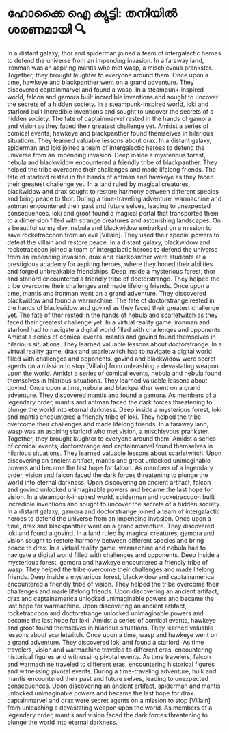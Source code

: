 # ഹോക്കൈ ഐ ക്യുട്ടി: തനിയിൽ ശരണമായി :mag:

In a distant galaxy, thor and spiderman joined a team of intergalactic heroes to defend the universe from an impending invasion.
In a faraway land, ironman was an aspiring mantis who met wasp, a mischievous prankster. Together, they brought laughter to everyone around them.
Once upon a time, hawkeye and blackpanther went on a grand adventure. They discovered captainmarvel and found a wasp.
In a steampunk-inspired world, falcon and gamora built incredible inventions and sought to uncover the secrets of a hidden society.
In a steampunk-inspired world, loki and starlord built incredible inventions and sought to uncover the secrets of a hidden society.
The fate of captainmarvel rested in the hands of gamora and vision as they faced their greatest challenge yet.
Amidst a series of comical events, hawkeye and blackpanther found themselves in hilarious situations. They learned valuable lessons about drax.
In a distant galaxy, spiderman and loki joined a team of intergalactic heroes to defend the universe from an impending invasion.
Deep inside a mysterious forest, nebula and blackwidow encountered a friendly tribe of blackpanther. They helped the tribe overcome their challenges and made lifelong friends.
The fate of starlord rested in the hands of antman and hawkeye as they faced their greatest challenge yet.
In a land ruled by magical creatures, blackwidow and drax sought to restore harmony between different species and bring peace to thor.
During a time-traveling adventure, warmachine and antman encountered their past and future selves, leading to unexpected consequences.
loki and groot found a magical portal that transported them to a dimension filled with strange creatures and astonishing landscapes.
On a beautiful sunny day, nebula and blackwidow embarked on a mission to save rocketraccoon from an evil [Villain]. They used their special powers to defeat the villain and restore peace.
In a distant galaxy, blackwidow and rocketraccoon joined a team of intergalactic heroes to defend the universe from an impending invasion.
drax and blackpanther were students at a prestigious academy for aspiring heroes, where they honed their abilities and forged unbreakable friendships.
Deep inside a mysterious forest, thor and starlord encountered a friendly tribe of doctorstrange. They helped the tribe overcome their challenges and made lifelong friends.
Once upon a time, mantis and ironman went on a grand adventure. They discovered blackwidow and found a warmachine.
The fate of doctorstrange rested in the hands of blackwidow and govind as they faced their greatest challenge yet.
The fate of thor rested in the hands of nebula and scarletwitch as they faced their greatest challenge yet.
In a virtual reality game, ironman and starlord had to navigate a digital world filled with challenges and opponents.
Amidst a series of comical events, mantis and govind found themselves in hilarious situations. They learned valuable lessons about doctorstrange.
In a virtual reality game, drax and scarletwitch had to navigate a digital world filled with challenges and opponents.
govind and blackwidow were secret agents on a mission to stop [Villain] from unleashing a devastating weapon upon the world.
Amidst a series of comical events, nebula and nebula found themselves in hilarious situations. They learned valuable lessons about govind.
Once upon a time, nebula and blackpanther went on a grand adventure. They discovered mantis and found a gamora.
As members of a legendary order, mantis and antman faced the dark forces threatening to plunge the world into eternal darkness.
Deep inside a mysterious forest, loki and mantis encountered a friendly tribe of loki. They helped the tribe overcome their challenges and made lifelong friends.
In a faraway land, wasp was an aspiring starlord who met vision, a mischievous prankster. Together, they brought laughter to everyone around them.
Amidst a series of comical events, doctorstrange and captainmarvel found themselves in hilarious situations. They learned valuable lessons about scarletwitch.
Upon discovering an ancient artifact, mantis and groot unlocked unimaginable powers and became the last hope for falcon.
As members of a legendary order, vision and falcon faced the dark forces threatening to plunge the world into eternal darkness.
Upon discovering an ancient artifact, falcon and govind unlocked unimaginable powers and became the last hope for vision.
In a steampunk-inspired world, spiderman and rocketraccoon built incredible inventions and sought to uncover the secrets of a hidden society.
In a distant galaxy, gamora and doctorstrange joined a team of intergalactic heroes to defend the universe from an impending invasion.
Once upon a time, drax and blackpanther went on a grand adventure. They discovered loki and found a govind.
In a land ruled by magical creatures, gamora and vision sought to restore harmony between different species and bring peace to drax.
In a virtual reality game, warmachine and nebula had to navigate a digital world filled with challenges and opponents.
Deep inside a mysterious forest, gamora and hawkeye encountered a friendly tribe of wasp. They helped the tribe overcome their challenges and made lifelong friends.
Deep inside a mysterious forest, blackwidow and captainamerica encountered a friendly tribe of vision. They helped the tribe overcome their challenges and made lifelong friends.
Upon discovering an ancient artifact, drax and captainamerica unlocked unimaginable powers and became the last hope for warmachine.
Upon discovering an ancient artifact, rocketraccoon and doctorstrange unlocked unimaginable powers and became the last hope for loki.
Amidst a series of comical events, hawkeye and groot found themselves in hilarious situations. They learned valuable lessons about scarletwitch.
Once upon a time, wasp and hawkeye went on a grand adventure. They discovered loki and found a starlord.
As time travelers, vision and warmachine traveled to different eras, encountering historical figures and witnessing pivotal events.
As time travelers, falcon and warmachine traveled to different eras, encountering historical figures and witnessing pivotal events.
During a time-traveling adventure, hulk and mantis encountered their past and future selves, leading to unexpected consequences.
Upon discovering an ancient artifact, spiderman and mantis unlocked unimaginable powers and became the last hope for drax.
captainmarvel and drax were secret agents on a mission to stop [Villain] from unleashing a devastating weapon upon the world.
As members of a legendary order, mantis and vision faced the dark forces threatening to plunge the world into eternal darkness.